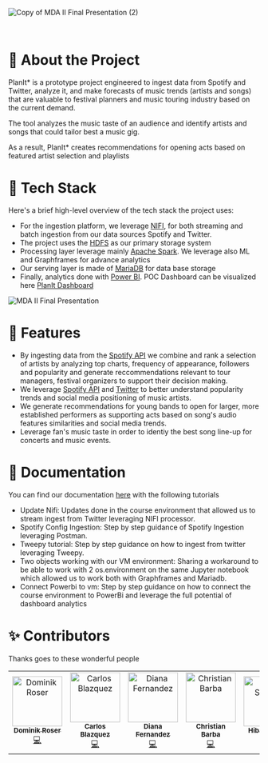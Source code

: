 ![Copy of MDA II Final Presentation (2)](https://user-images.githubusercontent.com/103318089/202837294-8c740113-641e-40cd-bfc4-f335cfdb2798.png)




&nbsp;

<!-- About the Project -->
# :star2: About the Project

PlanIt* is a prototype project engineered to ingest data from Spotify and Twitter, analyze it, and make forecasts of music trends (artists and songs) that are valuable to festival planners and music touring industry based on the current demand.

The tool analyzes the music taste of an audience and identify artists and songs that could tailor best a music gig. 

As a result, PlanIt* creates recommendations for opening acts based on featured artist selection and playlists


<!-- TechStack -->
# :space_invader: Tech Stack

Here's a brief high-level overview of the tech stack the project uses:

- For the ingestion platform, we leverage [NIFI](https://nifi.apache.org/), for both streaming and batch ingestion from our data sources Spotify and Twitter.
- The project uses the [HDFS](https://hadoop.apache.org/docs/r1.2.1/hdfs_design.html) as our primary storage system
- Processing layer leverage mainly [Apache Spark](https://spark.apache.org/). We leverage also ML and Graphframes for advance analytics
- Our serving layer is made of [MariaDB](https://fonts.google.com/specimen/Work+Sans) for data base storage
- Finally, analytics done with [Power BI](https://powerbi.microsoft.com/en-cy/). POC Dashboard can be visualized here [PlanIt Dashboard](https://app.powerbi.com/view?r=eyJrIjoiYTFhNzhhMDItYTBhMy00NzRjLThlNDItYmQwOWViYjVjMzFkIiwidCI6IjczNDU4NDQzLTE2MjctNDA5MS04YjM5LTIyMjIxMzQ5MDdjNSIsImMiOjh9&pageName=ReportSection)

![MDA II Final Presentation](https://user-images.githubusercontent.com/103318089/201260606-1be77a42-c03b-48bc-8ec8-58336f0ca7d4.png)

<!-- Features -->
# :dart: Features

- By ingesting data from the [Spotify API](https://developer.spotify.com/documentation/web-api/) we combine and rank a selection of artists by analyzing top charts, frequency of appearance, followers and popularity and generate reccommendations relevant to tour managers, festival organizers to support their decision making.
- We leverage [Spotify API](https://developer.spotify.com/documentation/web-api/) and [Twitter](https://developer.twitter.com/en/docs/twitter-api) to better understand popularity trends and social media positioning of music artists.
- We generate recommendations for young bands to open for larger, more established performers as supporting acts based on song's audio features similarities and social media trends.
- Leverage fan's music taste in order to identiy the best song line-up for concerts and music events.

# :bookmark_tabs: Documentation

You can find our documentation [here](https://github.com/Callisthenes/music_industry_intelligence/documentation) with the following tutorials

- Update Nifi: Updates done in the course environment that allowed us to stream ingest from Twitter leveraging NIFI processor. 
- Spotify Config Ingestion: Step by step guidance of Spotify Ingestion leveraging Postman.
- Tweepy tutorial: Step by step guidance on how to ingest from twitter leveraging Tweepy.
- Two objects working with our VM environment: Sharing a workaround to be able to work with 2 os.environment on the same Jupyter notebook which allowed us to work both with Graphframes and Mariadb.
- Connect Powerbi to vm: Step by step guidance on how to connect the course environment to PowerBi and leverage the full potential of dashboard analytics

# ✨ Contributors 

Thanks goes to these wonderful people

<!-- ALL-CONTRIBUTORS-LIST:START - Do not remove or modify this section -->
<!-- prettier-ignore-start -->
<!-- markdownlint-disable -->
<table>
  <tr>
    <td align="center"><a href="https://github.com/domro11"><img src="https://avatars.githubusercontent.com/u/108944195?v=4" width="100px;" alt="Dominik Roser"/><br /><sub><b>Dominik Roser</b></sub></a><br /><a href="https://github.com/codesandbox/codesandbox-client/commits?author=NinoMaj" title="Documentation">💻</a></td>
    <td align="center"><a href="https://github.com/CarlosBlazquezP"><img src="https://avatars.githubusercontent.com/u/108976036?v=4" width="100px;" alt="Carlos Blazquez"/><br /><sub><b>Carlos Blazquez</b></sub></a><br /><a href="https://github.com/codesandbox/codesandbox-client/commits?author=saurabhdaware" title="Code">💻</a></td>
    <td align="center"><a href="https://github.com/dianisley"><img src="https://avatars.githubusercontent.com/u/103318089?v=4" width="100px;" alt="Diana Fernandez"/><br /><sub><b>Diana Fernandez</b></sub></a><br /><a href="https://github.com/codesandbox/codesandbox-client/commits?author=pablopunk" title="Code">💻</a></td>
    <td align="center"><a href="https://github.com/CBRodulfo"><img src="https://avatars.githubusercontent.com/u/107241015?v=4" width="100px;" alt="Christian Barba"/><br /><sub><b>Christian Barba</b></sub></a><br /><a href="https://github.com/codesandbox/codesandbox-client/commits?author=ryanpwaldon" title="Code">💻</a></td>
    <td align="center"><a href="https://github.com/hibashanaa"><img src="https://avatars.githubusercontent.com/u/15159069?v=4" width="100px;" alt="Hiba Shanaa"/><br /><sub><b>Hiba Shanaa</b></sub></a><br /><a href="https://github.com/codesandbox/codesandbox-client/commits?author=cherniavskii" title="Code">💻</a></td>
    <td align="center"><a href="https://github.com/markantoinehourany"><img src="https://avatars.githubusercontent.com/u/108943228?v=4" width="100px;" alt="Mark Hourany"/><br /><sub><b>Mark Hourany</b></sub></a><br /><a href="https://github.com/codesandbox/codesandbox-client/commits?author=NullVoxPopuli" title="Code">💻</a></td>
    <td align="center"><a href="https://github.com/Callisthenes"><img src="https://avatars.githubusercontent.com/u/91435423?v=4" width="100px;" alt="Pedro V. Esteban"/><br /><sub><b>Pedro V. Esteban</b></sub></a><br /><a href="https://github.com/codesandbox/codesandbox-client/issues?q=author%3Aaditya211935" title="Bug reports">💻</a></td> 
  </tr>
</table>

<!-- markdownlint-enable -->
<!-- prettier-ignore-end -->
<!-- ALL-CONTRIBUTORS-LIST:END -->


